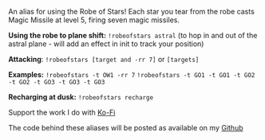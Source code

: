 An alias for using the Robe of Stars!  Each star you tear from the robe casts Magic Missile at level 5, firing seven magic missiles.
 
**Using the robe to plane shift:**
`!robeofstars astral`
(to hop in and out of the astral plane - will add an effect in init to track your position)
 
**Attacking**:
`!robeofstars [target and -rr 7]` or `[targets]`
 
__Examples:__
`!robeofstars -t OW1 -rr 7`
`!robeofstars -t GO1 -t GO1 -t GO2 -t GO2 -t GO3 -t GO3 -t GO3`
 
**Recharging at dusk:**
`!robeofstars recharge`
 

Support the work I do with [Ko-Fi](https://ko-fi.com/thereverendb)
 
The code behind these aliases will be posted as available on my [Github](https://github.com/TheReverendB/avrae-aliases)